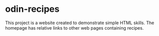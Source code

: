 # odin-recipes
This project is a website created to demonstrate simple HTML skills. The homepage has relative links to other web pages containing recipes. 